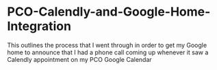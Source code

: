 # PCO-Calendly-and-Google-Home-Integration
This outlines the process that I went through in order to get my Google home to announce that I had a phone call coming up whenever it saw a Calendly appointment on my PCO Google Calendar
